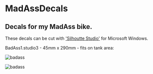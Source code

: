 # MadAssDecals

## Decals for my MadAss bike.

These decals can be cut with ['Silhoutte Studio'](https://www.silhouetteamerica.com/) for Microsoft Windows.

BadAss1.studio3 - 45mm x 290mm - fits on tank area:

![badass](https://cloud.githubusercontent.com/assets/24290108/24884501/f5ad839c-1e49-11e7-87eb-36f65586607b.png)

![badass](https://user-images.githubusercontent.com/24290108/39567344-020f7996-4ebf-11e8-83b6-53522bccfeca.jpg)

